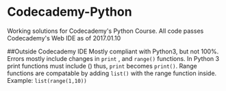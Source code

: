 # Codecademy-Python

Working solutions for Codecademy's Python Course.
All code passes Codecademy's Web IDE as of 2017.01.10

##Outside Codecademy IDE
Mostly compliant with Python3, but not 100%.
Errors mostly include changes in `print` , and `range()`  functions.
In Python 3 print functions must include () thus, `print` becomes `print()`. 
Range functions are compatable by adding `list()` with the range function inside. Example: `list(range(1,10))`
